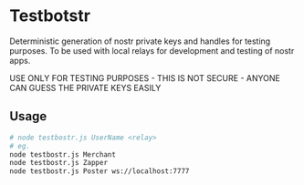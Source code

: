 # Testbotstr

Deterministic generation of nostr private keys and handles for testing purposes.
To be used with local relays for development and testing of nostr apps.

USE ONLY FOR TESTING PURPOSES - THIS IS NOT SECURE - ANYONE CAN GUESS THE PRIVATE KEYS EASILY

## Usage

```bash
# node testbostr.js UserName <relay>
# eg. 
node testbostr.js Merchant
node testbostr.js Zapper
node testbostr.js Poster ws://localhost:7777
``` 